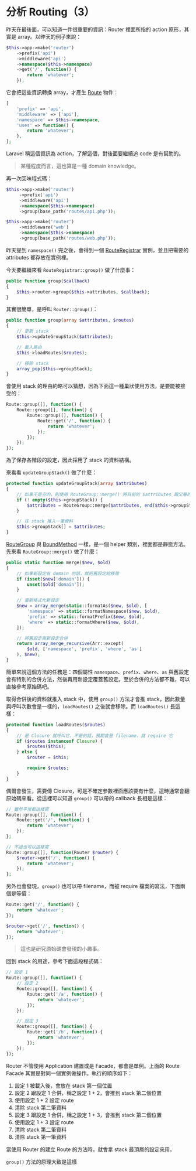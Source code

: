 # 分析 Routing（3）

昨天在最後面，可以知道一件很重要的資訊：Router 裡面所指的 action 原形，其實是 array。以昨天的例子來說：

```php
$this->app->make('router')
    ->prefix('api')
    ->middleware('api')
    ->namespace($this->namespace)
    ->get('/', function() {
        return 'whatever';
    });
```

它會把這些資訊轉換 array，才產生 [Route][] 物件：

```php
[
    'prefix' => 'api',
    'middleware' => ['api'],
    'namespace' => $this->namespace,
    'uses' => function() {
        return 'whatever';
    },
];
```

Laravel 稱這個資訊為 action，了解這個，對後面要繼續追 code 是有幫助的。

> 某種程度而言，這也算是一種 domain knowledge。

再一次回味程式碼：

```php
$this->app->make('router')
     ->prefix('api')
     ->middleware('api')
     ->namespace($this->namespace)
     ->group(base_path('routes/api.php'));

$this->app->make('router')
     ->middleware('web')
     ->namespace($this->namespace)
     ->group(base_path('routes/web.php'));
```

昨天提到 `namespace()` 完之後，會得到一個 [RouteRegistrar][] 實例，並且把需要的 attributes 都存放在實例裡。

今天要繼續來看 `RouteRegistrar::group()` 做了什麼事：

```php
public function group($callback)
{
    $this->router->group($this->attributes, $callback);
}
```

其實很簡單，是呼叫 `Router::group()`：

```php
public function group(array $attributes, $routes)
{
    // 更新 stack
    $this->updateGroupStack($attributes);

    // 載入路由
    $this->loadRoutes($routes);

    // 移除 stack
    array_pop($this->groupStack);
}
```

會使用 stack 的理由約略可以猜想，因為下面這一種巢狀使用方法，是要能被接受的：

```php
Route::group([], function() {
    Route::group([], function() {
        Route::group([], function() {
            Route::get('/', function() {
                return 'whatever';
            });
        });
    });
});
```

為了保存各階段的設定，因此採用了 stack 的資料結構。

來看看 `updateGroupStack()` 做了什麼：

```php
protected function updateGroupStack(array $attributes)
{
    // 如果不是空的，則使用 RouteGroup::merge() 將目前的 $attributes 跟父層的合併 
    if (! empty($this->groupStack)) {
        $attributes = RouteGroup::merge($attributes, end($this->groupStack));
    }

    // 往 stack 推入一筆資料
    $this->groupStack[] = $attributes;
}
```

[RouteGroup][] 與 [BoundMethod][Day04] 一樣，是一個 helper 類別，裡面都是靜態方法。先來看 `RouteGroup::merge()` 做了什麼：

```php
public static function merge($new, $old)
{
    // 如果新設定有 domain 的話，就把舊設定給移除
    if (isset($new['domain'])) {
        unset($old['domain']);
    }

    // 重新格式化新設定
    $new = array_merge(static::formatAs($new, $old), [
        'namespace' => static::formatNamespace($new, $old),
        'prefix' => static::formatPrefix($new, $old),
        'where' => static::formatWhere($new, $old),
    ]);

    // 將舊設定與新設定合併
    return array_merge_recursive(Arr::except(
        $old, ['namespace', 'prefix', 'where', 'as']
    ), $new);
}
```

簡單來說這個方法的任務是：四個屬性 `namespace`、`prefix`、`where`、`as` 與舊設定會有特別的合併方法，然後再用新設定覆蓋舊設定。至於合併的方法都不難，可以直接參考原始碼吧。

取得合併後的資料就推入 stack 中，使用 `group()` 方法才會推 stack，因此數量與呼叫次數會是一樣的，`loadRoutes()` 之後就會移除。而 `loadRoutes()` 長這樣：

```php
protected function loadRoutes($routes)
{
    // 是 Closure 就呼叫它，不是的話，預期會是 filename，就 require 它
    if ($routes instanceof Closure) {
        $routes($this);
    } else {
        $router = $this;

        require $routes;
    }
}
```

偶爾會發生，需要傳 Closure，可是不確定參數裡面應該要有什麼，這時通常會翻原始碼來看。從這裡可以知道 `group()` 可以帶的 callback 長相是這樣：

```php
// 雖然平常都這樣寫
Route::group([], function() {
    Route::get('/', function() {
        return 'whatever';
    });
};

// 不過也可以這樣寫
Route::group([], function(Router $router) {
    $router->get('/', function() {
        return 'whatever';
    });
};
```

另外也會發現，`group()` 也可以帶 filename，而被 require 檔案的寫法，下面兩個是等價：

```php
Route::get('/', function() {
    return 'whatever';
});

$router->get('/', function() {
    return 'whatever';
});
```

> 這也是研究原始碼會發現的小趣事。

回到 stack 的用途，參考下面這段程式碼：

```php
// 設定 1
Route::group([], function() {
    // 設定 2
    Route::group([], function() {
        Route::get('/a', function() {
            return 'whatever';
        });
    });

    // 設定 3
    Route::group([], function() {
        Route::get('/b', function() {
            return 'whatever';
        });
    });
});
```

Router 不管使用 Application 建置或是 Facade，都會是單例。上面的 Route Facade 其實是對同一個實例做操作。執行的順序如下：

1.  設定 1 被載入後，會放在 stack 第一個位置
2.  設定 2 跟設定 1 合併，稱之設定 1 + 2，會推到 stack 第二個位置
3.  使用設定 1 + 2 設定 route
4.  清除 stack 第二筆資料
5.  設定 3 跟設定 1 合併，稱之設定 1 + 3，會推到 stack 第二個位置
6.  使用設定 1 + 3 設定 route
7.  清除 stack 第二筆資料
7.  清除 stack 第一筆資料

當使用 Router 的建立 Route 的方法時，就會拿 stack 最頂層的設定來用。

`group()` 方法的原理大致是這樣

[Route]: https://github.com/laravel/framework/blob/v5.7.6/src/Illuminate/Routing/Route.php
[RouteGroup]: https://github.com/laravel/framework/blob/v5.7.6/src/Illuminate/Routing/RouteGroup.php
[RouteRegistrar]: https://github.com/laravel/framework/blob/v5.7.6/src/Illuminate/Routing/RouteRegistrar.php

[Day04]: day04.md
